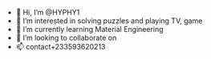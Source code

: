 - 👋 Hi, I’m @HYPHY1
- 👀 I’m interested in solving puzzles and playing TV, game 
- 🌱 I’m currently learning Material Engineering 
- 💞️ I’m looking to collaborate on 
- 📫 contact+233593620213

<!---
HYPHY1/HYPHY1 is a ✨ special ✨ repository because its `README.md` (this file) appears on your GitHub profile.
You can click the Preview link to take a look at your changes.
--->
